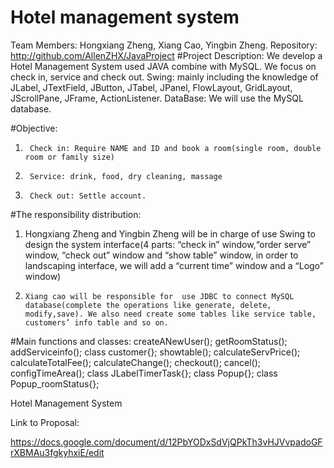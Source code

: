 # Hotel management system
Team Members: Hongxiang Zheng, Xiang Cao, Yingbin Zheng.
Repository: http://github.com/AllenZHX/JavaProject
#Project Description:
We develop a Hotel Management System used JAVA combine with MySQL. We focus on check in, service and check out.
Swing:  mainly including the knowledge of JLabel, JTextField, JButton, JTabel, JPanel, FlowLayout, GridLayout, JScrollPane, JFrame, ActionListener. 
DataBase: We will use the MySQL database.

#Objective:
1.      Check in: Require NAME and ID and book a room(single room, double room or family size)
2.      Service: drink, food, dry cleaning, massage
3.      Check out: Settle account.

#The responsibility distribution:
1.    Hongxiang Zheng and Yingbin Zheng will be in charge of  use Swing to design the system interface(4 parts: “check in” window,“order serve” window, “check out” window and “show table” window, in order to  landscaping interface, we will add a “current time” window and a “Logo” window)
2.     Xiang cao will be responsible for  use JDBC to connect MySQL database(complete the operations like generate, delete, modify,save). We also need create some tables like service table, customers’ info table and so on.
 
#Main functions and classes:
createANewUser();
getRoomStatus();
addServiceinfo();
class customer{};
showtable();
calculateServPrice();
calculateTotalFee();
calculateChange();
checkout();
cancel();
configTimeArea();
class JLabelTimerTask{};
class Popup{};
class Popup_roomStatus{};




Hotel Management System

Link to Proposal:

https://docs.google.com/document/d/12PbYODxSdVjQPkTh3vHJVvpadoGFrXBMAu3fgkyhxiE/edit
